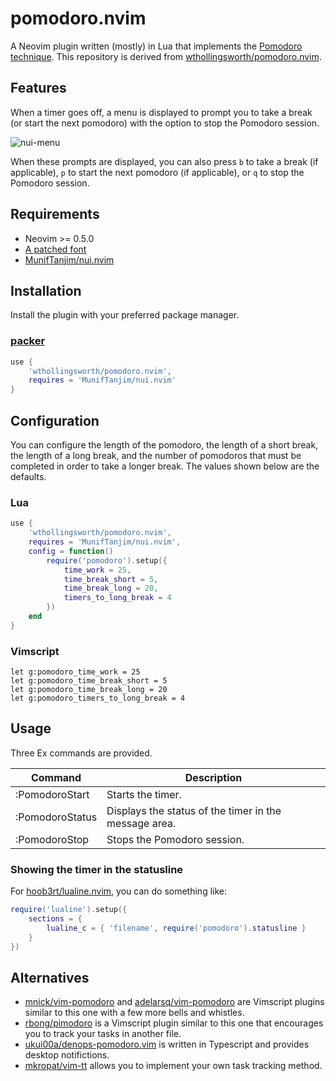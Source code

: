 # pomodoro.nvim
A Neovim plugin written (mostly) in Lua that implements the [Pomodoro technique](https://francescocirillo.com/pages/pomodoro-technique). This repository is derived from [wthollingsworth/pomodoro.nvim](https://github.com/wthollingsworth/pomodoro.nvim).

## Features
When a timer goes off, a menu is displayed to prompt you to take a break (or start the next pomodoro) with the option to stop the Pomodoro session.

![nui-menu](https://user-images.githubusercontent.com/6841638/127756757-2295395a-9a54-4b3b-82df-7dc4703a9b76.png)

When these prompts are displayed, you can also press `b` to take a break (if applicable), `p` to start the next pomodoro (if applicable), or `q` to stop the Pomodoro session.

## Requirements
* Neovim >= 0.5.0
* [A patched font](https://www.nerdfonts.com/)
* [MunifTanjim/nui.nvim](https://github.com/MunifTanjim/nui.nvim)

## Installation
Install the plugin with your preferred package manager.

### [packer](https://github.com/wbthomason/packer.nvim)
```lua
use {
    'wthollingsworth/pomodoro.nvim',
    requires = 'MunifTanjim/nui.nvim'
}
```

## Configuration
You can configure the length of the pomodoro, the length of a short break, the length of a long break, and the number of pomodoros that must be completed in order to take a longer break.  The values shown below are the defaults.

### Lua
```lua
use {
    'wthollingsworth/pomodoro.nvim',
    requires = 'MunifTanjim/nui.nvim',
    config = function()
        require('pomodoro').setup({
            time_work = 25,
            time_break_short = 5,
            time_break_long = 20,
            timers_to_long_break = 4
        })
    end
}
```

### Vimscript
```VimL
let g:pomodoro_time_work = 25
let g:pomodoro_time_break_short = 5
let g:pomodoro_time_break_long = 20
let g:pomodoro_timers_to_long_break = 4
```

## Usage
Three Ex commands are provided.

| Command         | Description                                           |
|-----------------|-------------------------------------------------------|
| :PomodoroStart  | Starts the timer.                                     |
| :PomodoroStatus | Displays the status of the timer in the message area. |
| :PomodoroStop   | Stops the Pomodoro session.                           |

### Showing the timer in the statusline
For [hoob3rt/lualine.nvim](https://github.com/hoob3rt/lualine.nvim), you can do something like:

```lua
require('lualine').setup({
    sections = {
        lualine_c = { 'filename', require('pomodoro').statusline }
    }
})
```

## Alternatives
* [mnick/vim-pomodoro](https://github.com/mnick/vim-pomodoro) and [adelarsq/vim-pomodoro](https://github.com/adelarsq/vim-pomodoro) are Vimscript plugins similar to this one with a few more bells and whistles.
* [rbong/pimodoro](https://github.com/rbong/pimodoro) is a Vimscript plugin similar to this one that encourages you to track your tasks in another file.
* [ukui00a/denops-pomodoro.vim](https://github.com/uki00a/denops-pomodoro.vim) is written in Typescript and provides desktop notifictions. 
* [mkropat/vim-tt](https://github.com/mkropat/vim-tt) allows you to implement your own task tracking method.
